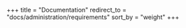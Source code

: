 +++
title = "Documentation"
redirect_to = "docs/administration/requirements"
sort_by = "weight"
+++
